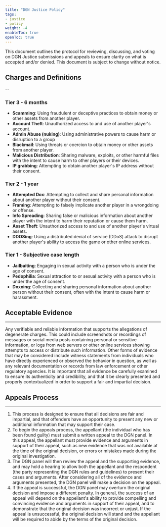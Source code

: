 ```yaml
---
title: "DGN Justice Policy"
tags:
- justice
- policy
weight: -4
enableToc: true
openToc: true
---
```


This document outlines the protocol for reviewing, discussing, and voting on DGN Justice submissions and appeals to ensure clarity on what is accepted and/or denied. This document is subject to change without notice.


## Charges and Definitions
--
### Tier 3 - 6 months
* **Scamming**: Using fraudulent or deceptive practices to obtain money or other assets from another player.
* **Account Theft**: Unauthorized access to and use of another player's account.
* **Admin Abuse (nuking)**: Using administrative powers to cause harm or disruption to a group
* **Blackmail**: Using threats or coercion to obtain money or other assets from another player.
* **Malicious Distribution**: Sharing malware, exploits, or other harmful files with the intent to cause harm to other players or their devices.
* **IP grabbing**: Attempting to obtain another player's IP address without their consent.

### Tier 2 - 1 year
* **Attempted Dox**: Attempting to collect and share personal information about another player without their consent.
* **Framing**: Attempting to falsely implicate another player in a wrongdoing or offense.
* **Info Spreading**: Sharing false or malicious information about another player with the intent to harm their reputation or cause them harm.
* **Asset Theft**: Unauthorized access to and use of another player's virtual assets.
* **DDOSing**: Using a distributed denial of service (DDoS) attack to disrupt another player's ability to access the game or other online services.

### Tier 1 - Subjective case length
* **Jailbaiting**: Engaging in sexual activity with a person who is under the age of consent.
* **Pedophilia**: Sexual attraction to or sexual activity with a person who is under the age of consent.
* **Doxxing**: Collecting and sharing personal information about another person without their consent, often with the intent to cause harm or harassment.

## Acceptable Evidence
---
Any verifiable and reliable information that supports the allegations of degenerate charges. This could include screenshots or recordings of messages or social media posts containing personal or sensitive information, or logs from web servers or other online services showing attempts to access or distribute such information. Other forms of evidence that may be considered include witness statements from individuals who have directly experienced or observed the behavior in question, as well as any relevant documentation or records from law enforcement or other regulatory agencies. It is important that all evidence be carefully examined to ensure its authenticity and credibility, and that it be clearly presented and properly contextualized in order to support a fair and impartial decision.

## Appeals Process
---
1. This process is designed to ensure that all decisions are fair and impartial, and that offenders have an opportunity to present any new or additional information that may support their case.
2. To begin the appeals process, the appellant (the individual who has been found guilty) must submit a written appeal to the DGN panel. In this appeal, the appellant must provide evidence and arguments in support of their appeal, such as new evidence that was not available at the time of the original decision, or errors or mistakes made during the original investigation.
3. The DGN panel will then review the appeal and the supporting evidence, and may hold a hearing to allow both the appellant and the respondent (the party representing the DGN rules and guidelines) to present their cases and arguments. After considering all of the evidence and arguments presented, the DGN panel will make a decision on the appeal.
4. If the appeal is successful, the DGN panel may overturn the original decision and impose a different penalty. In general, the success of an appeal will depend on the appellant's ability to provide compelling and convincing evidence and arguments in support of their appeal, and to demonstrate that the original decision was incorrect or unjust. If the appeal is unsuccessful, the original decision will stand and the appellant will be required to abide by the terms of the original decision.